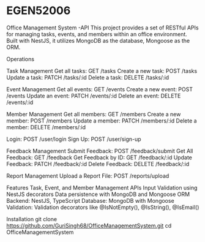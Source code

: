 # EGEN52006
Office Management System 
-API
This project provides a set of RESTful APIs for managing tasks, events, and members within an office environment. Built with NestJS, it utilizes MongoDB as the database, Mongoose as the ORM.

Operations

Task Management
Get all tasks: GET /tasks
Create a new task: POST /tasks
Update a task: PATCH /tasks/:id
Delete a task: DELETE /tasks/:id

Event Management
Get all events: GET /events
Create a new event: POST /events
Update an event: PATCH /events/:id
Delete an event: DELETE /events/:id

Member Management
Get all members: GET /members
Create a new member: POST /members
Update a member: PATCH /members/:id
Delete a member: DELETE /members/:id

Login: POST /user/login
Sign Up: POST /user/sign-up

Feedback Management
Submit Feedback: POST /feedback/submit
Get All Feedback: GET /feedback
Get Feedback by ID: GET /feedback/:id
Update Feedback: PATCH /feedback/:id
Delete Feedback: DELETE /feedback/:id

Report Management
Upload a Report File: POST /reports/upload


Features
Task, Event, and Member Management APIs
Input Validation using NestJS decorators
Data persistence with MongoDB and Mongoose ORM
Backend: NestJS, TypeScript
Database: MongoDB with Mongoose
Validation: Validation decorators like @IsNotEmpty(), @IsString(), @IsEmail()

Installation
git clone https://github.com/GuriSingh68/OfficeManagementSystem.git
cd OfficeManagementSystem




